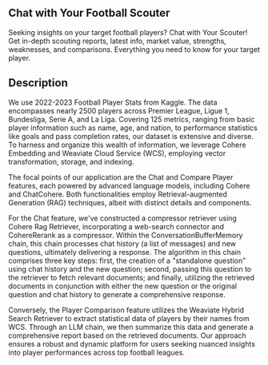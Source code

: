 ## Chat with Your Football Scouter

Seeking insights on your target football players? Chat with Your Scouter! Get in-depth scouting reports, latest info, market value, strengths, weaknesses, and comparisons. Everything you need to know for your target player.

## Description

We use 2022-2023 Football Player Stats from Kaggle. The data encompasses nearly 2500 players across Premier League, Ligue 1, Bundesliga, Serie A, and La Liga. Covering 125 metrics, ranging from basic player information such as name, age, and nation, to performance statistics like goals and pass completion rates, our dataset is extensive and diverse. To harness and organize this wealth of information, we leverage Cohere Embedding and Weaviate Cloud Service (WCS), employing vector transformation, storage, and indexing.

The focal points of our application are the Chat and Compare Player features, each powered by advanced language models, including Cohere and ChatCohere. Both functionalities employ Retrieval-augmented Generation (RAG) techniques, albeit with distinct details and components.

For the Chat feature, we've constructed a compressor retriever using Cohere Rag Retriever, incorporating a web-search connector and CohereRerank as a compressor. Within the ConversationBufferMemory chain, this chain processes chat history (a list of messages) and new questions, ultimately delivering a response. The algorithm in this chain comprises three key steps: first, the creation of a "standalone question" using chat history and the new question; second, passing this question to the retriever to fetch relevant documents; and finally, utilizing the retrieved documents in conjunction with either the new question or the original question and chat history to generate a comprehensive response.

Conversely, the Player Comparison feature utilizes the Weaviate Hybrid Search Retriever to extract statistical data of players by their names from WCS. Through an LLM chain, we then summarize this data and generate a comprehensive report based on the retrieved documents. Our approach ensures a robust and dynamic platform for users seeking nuanced insights into player performances across top football leagues.
